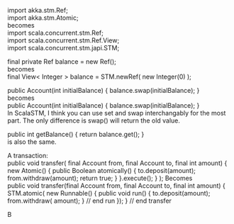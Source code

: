 import akka.stm.Ref;  
import akka.stm.Atomic;  
becomes   
import scala.concurrent.stm.Ref;  
import scala.concurrent.stm.Ref.View;    
import scala.concurrent.stm.japi.STM;   

final private Ref<Integer> balance = new Ref<Integer>();   
becomes  
final View< Integer > balance = STM.newRef( new Integer(0) );  

public Account(int initialBalance) { balance.swap(initialBalance); }  
becomes   
public Account(int initialBalance) { balance.swap(initialBalance); }   
In ScalaSTM, I think you can use set and swap interchangably for the most part. The only difference is swap() will return the old value.   


public int getBalance() { return balance.get(); }   
is also the same.   

A transaction:   
public void transfer(
    final Account from, final Account to, final int amount) {
        new Atomic<Boolean>() {
            public Boolean atomically() {
                to.deposit(amount);
                from.withdraw(amount);
                return true;
            }
        }.execute();
    }
);
Becomes  
public void transfer(final Account from, final Account to, final int amount) {
     STM.atomic( new Runnable() {
         public void run() {
	     to.deposit(amount);
      	     from.withdraw( amount);
          } // end run
    });
} // end transfer


B